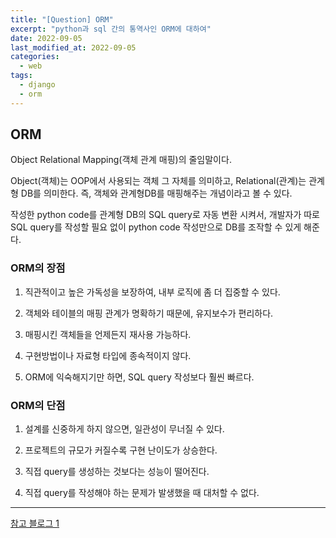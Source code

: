 ```yaml
---
title: "[Question] ORM"
excerpt: "python과 sql 간의 통역사인 ORM에 대하여"
date: 2022-09-05
last_modified_at: 2022-09-05
categories:
  - web
tags:
  - django
  - orm
---
```


## ORM

Object Relational Mapping(객체 관계 매핑)의 줄임말이다.

Object(객체)는 OOP에서 사용되는 객체 그 자체를 의미하고, Relational(관계)는 관계형 DB를 의미한다. 즉, 객체와 관계형DB를 매핑해주는 개념이라고 볼 수 있다.

작성한 python code를 관계형 DB의 SQL query로 자동 변환 시켜서, 개발자가 따로 SQL query를 작성할 필요 없이 python code 작성만으로 DB를 조작할 수 있게 해준다.

### ORM의 장점

1. 직관적이고 높은 가독성을 보장하여, 내부 로직에 좀 더 집중할 수 있다.

2. 객체와 테이블의 매핑 관계가 명확하기 때문에, 유지보수가 편리하다.

3. 매핑시킨 객체들을 언제든지 재사용 가능하다.

4. 구현방법이나 자료형 타입에 종속적이지 않다.

5. ORM에 익숙해지기만 하면, SQL query 작성보다 훨씬 빠르다.

### ORM의 단점

1. 설계를 신중하게 하지 않으면, 일관성이 무너질 수 있다.

2. 프로젝트의 규모가 커질수록 구현 난이도가 상승한다.

3. 직접 query를 생성하는 것보다는 성능이 떨어진다.

4. 직접 query를 작성해야 하는 문제가 발생했을 때 대처할 수 없다.

---

[참고 블로그 1](https://tibetsandfox.tistory.com/17)